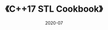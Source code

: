 ---
title: 《C++17 STL Cookbook》
page: readings
score: 3
comment: 介绍了大多数常用的 C++17 特性，举了很多例子，可以边学边练
date: 2020-07
douban: https://book.douban.com/subject/27094843/
tags: 
- C/Cpp
---
